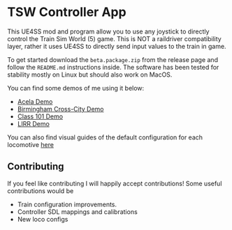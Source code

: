 # TSW Controller App

This UE4SS mod and program allow you to use any joystick to directly control the Train Sim World (5) game. This is NOT a raildriver compatibility layer, rather it uses UE4SS to directly send input values to the train in game.

To get started download the `beta.package.zip` from the release page and follow the `README.md` instructions inside. The software has been tested for stability mostly on Linux but should also work on MacOS.

You can find some demos of me using it below:

- [Acela Demo](https://f001.backblazeb2.com/file/tsw-controller-app-demos/acela-demo.mp4)
- [Birmingham Cross-City Demo](https://f001.backblazeb2.com/file/tsw-controller-app-demos/birmingham-cross-city.mp4)
- [Class 101 Demo](https://f001.backblazeb2.com/file/tsw-controller-app-demos/class101.mp4)
- [LIRR Demo](https://f001.backblazeb2.com/file/tsw-controller-app-demos/lirr.mp4)

You can also find visual guides of the default configuration for each locomotive [here](https://github.com/LiamMartens/tsw-controller-app/tree/main/beta.package/guides)

## Contributing

If you feel like contributing I will happily accept contributions! Some useful contributions would be

- Train configuration improvements.
- Controller SDL mappings and calibrations
- New loco configs
